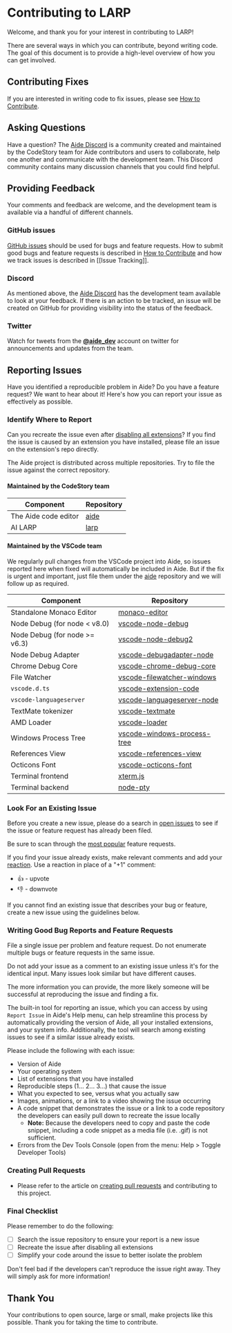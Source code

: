 # Contributing to LARP

Welcome, and thank you for your interest in contributing to LARP!

There are several ways in which you can contribute, beyond writing code. The goal of this document is to provide a high-level overview of how you can get involved.

## Contributing Fixes

If you are interested in writing code to fix issues, please see [How to Contribute](https://github.com/codestoryai/larp/blob/main/HOW_TO_CONTRIBUTE.md.md).

## Asking Questions

Have a question? The [Aide Discord](https://discord.gg/mtgrhXM5Xf) is a community created and maintained by the CodeStory team for Aide contributors and users to collaborate, help one another and communicate with the development team. This Discord community contains many discussion channels that you could find helpful.

## Providing Feedback

Your comments and feedback are welcome, and the development team is available via a handful of different channels.

### GitHub issues
[GitHub issues](https://github.com/codestoryai/larp/issues) should be used for bugs and feature requests. How to submit good bugs and feature requests is described in [How to Contribute](https://github.com/codestoryai/larp/blob/main/HOW_TO_CONTRIBUTE.md) and how we track issues is described in [[Issue Tracking]].

### Discord
As mentioned above, the [Aide Discord](https://discord.gg/mtgrhXM5Xf) has the development team available to look at your feedback. If there is an action to be tracked, an issue will be created on GitHub for providing visibility into the status of the feedback.

### Twitter
Watch for tweets from the [**@aide_dev**](https://twitter.com/aide_dev) account on twitter for announcements and updates from the team.

## Reporting Issues

Have you identified a reproducible problem in Aide? Do you have a feature request? We want to hear about it! Here's how you can report your issue as effectively as possible.

### Identify Where to Report

Can you recreate the issue even after [disabling all extensions](https://code.visualstudio.com/docs/editor/extension-gallery#_disable-an-extension)? If you find the issue is caused by an extension you have installed, please file an issue on the extension's repo directly.

The Aide project is distributed across multiple repositories. Try to file the issue against the correct repository.

#### Maintained by the CodeStory team
|Component|Repository|
|---|---|
|The Aide code editor|[aide](https://github.com/codestoryai/aide)|
|AI LARP|[larp](https://github.com/codestoryai/larp)|

#### Maintained by the VSCode team
We regularly pull changes from the VSCode project into Aide, so issues reported here when fixed will automatically be included in Aide. But if the fix is urgent and important, just file them under the [aide](https://github.com/codestoryai/aide) repository and we will follow up as required.

|Component|Repository|
|---|---|
|Standalone Monaco Editor|[monaco-editor](https://github.com/Microsoft/monaco-editor)|
|Node Debug (for node < v8.0)|[vscode-node-debug](https://github.com/microsoft/vscode-node-debug)|
|Node Debug (for node >= v6.3)|[vscode-node-debug2](https://github.com/microsoft/vscode-node-debug2)|
|Node Debug Adapter |[vscode-debugadapter-node](https://github.com/Microsoft/vscode-debugadapter-node)|
|Chrome Debug Core| [vscode-chrome-debug-core](https://github.com/Microsoft/vscode-chrome-debug-core)|
|File Watcher|[vscode-filewatcher-windows](https://github.com/microsoft/vscode-filewatcher-windows)|
|`vscode.d.ts`|[vscode-extension-code](https://github.com/microsoft/vscode-extension-vscode)|
|`vscode-languageserver`|[vscode-languageserver-node](https://github.com/microsoft/vscode-languageserver-node)|
|TextMate tokenizer|[vscode-textmate](https://github.com/microsoft/vscode-textmate)|
|AMD Loader|[vscode-loader](https://github.com/microsoft/vscode-loader)|
|Windows Process Tree|[vscode-windows-process-tree](https://github.com/microsoft/vscode-windows-process-tree)|
|References View|[vscode-references-view](https://github.com/microsoft/vscode-references-view)|
|Octicons Font|[vscode-octicons-font](https://github.com/microsoft/vscode-octicons-font)|
|Terminal frontend|[xterm.js](https://github.com/xtermjs/xterm.js)
|Terminal backend|[node-pty](https://github.com/microsoft/node-pty)

### Look For an Existing Issue

Before you create a new issue, please do a search in [open issues](https://github.com/microsoft/vscode/issues) to see if the issue or feature request has already been filed.

Be sure to scan through the [most popular](https://github.com/microsoft/vscode/issues?q=is%3Aopen+is%3Aissue+label%3Afeature-request+sort%3Areactions-%2B1-desc) feature requests.

If you find your issue already exists, make relevant comments and add your [reaction](https://github.com/blog/2119-add-reactions-to-pull-requests-issues-and-comments). Use a reaction in place of a "+1" comment:

* 👍 - upvote
* 👎 - downvote

If you cannot find an existing issue that describes your bug or feature, create a new issue using the guidelines below.

### Writing Good Bug Reports and Feature Requests

File a single issue per problem and feature request. Do not enumerate multiple bugs or feature requests in the same issue.

Do not add your issue as a comment to an existing issue unless it's for the identical input. Many issues look similar but have different causes.

The more information you can provide, the more likely someone will be successful at reproducing the issue and finding a fix.

The built-in tool for reporting an issue, which you can access by using `Report Issue` in Aide's Help menu, can help streamline this process by automatically providing the version of Aide, all your installed extensions, and your system info. Additionally, the tool will search among existing issues to see if a similar issue already exists.

Please include the following with each issue:

* Version of Aide
* Your operating system
* List of extensions that you have installed
* Reproducible steps (1... 2... 3...) that cause the issue
* What you expected to see, versus what you actually saw
* Images, animations, or a link to a video showing the issue occurring
* A code snippet that demonstrates the issue or a link to a code repository the developers can easily pull down to recreate the issue locally
  * **Note:** Because the developers need to copy and paste the code snippet, including a code snippet as a media file (i.e. .gif) is not sufficient.
* Errors from the Dev Tools Console (open from the menu: Help > Toggle Developer Tools)

### Creating Pull Requests

* Please refer to the article on [creating pull requests](https://github.com/codestoryai/larp/blob/main/HOW_TO_CONTRIBUTE.md.md#pull-requests) and contributing to this project.

### Final Checklist

Please remember to do the following:

* [ ] Search the issue repository to ensure your report is a new issue
* [ ] Recreate the issue after disabling all extensions
* [ ] Simplify your code around the issue to better isolate the problem

Don't feel bad if the developers can't reproduce the issue right away. They will simply ask for more information!

## Thank You

Your contributions to open source, large or small, make projects like this possible. Thank you for taking the time to contribute.
